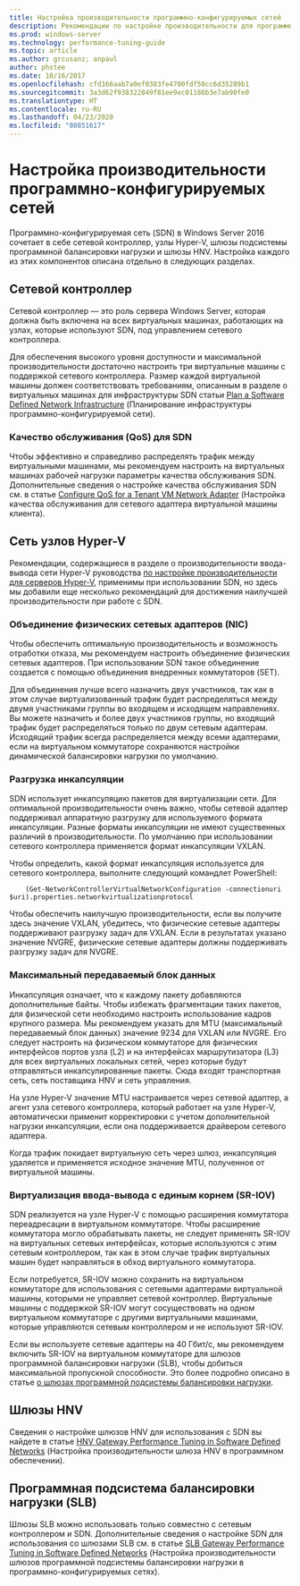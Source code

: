 ```yaml
---
title: Настройка производительности программно-конфигурируемых сетей
description: Рекомендации по настройке производительности для программно-конфигурируемой сети (SDN)
ms.prod: windows-server
ms.technology: performance-tuning-guide
ms.topic: article
ms.author: grcusanz; anpaul
author: phstee
ms.date: 10/16/2017
ms.openlocfilehash: cfd166aab7a0ef0383fe4700fdf50cc6d35289b1
ms.sourcegitcommit: 3a3d62f938322849f81ee9ec01186b3e7ab90fe0
ms.translationtype: HT
ms.contentlocale: ru-RU
ms.lasthandoff: 04/23/2020
ms.locfileid: "80851617"
---
```

# <a name="performance-tuning-software-defined-networks"></a>Настройка производительности программно-конфигурируемых сетей

Программно-конфигурируемая сеть (SDN) в Windows Server 2016 сочетает в себе сетевой контроллер, узлы Hyper-V, шлюзы подсистемы программной балансировки нагрузки и шлюзы HNV.  Настройка каждого из этих компонентов описана отдельно в следующих разделах.

## <a name="network-controller"></a>Сетевой контроллер

Сетевой контроллер — это роль сервера Windows Server, которая должна быть включена на всех виртуальных машинах, работающих на узлах, которые используют SDN, под управлением сетевого контроллера.

Для обеспечения высокого уровня доступности и максимальной производительности достаточно настроить три виртуальные машины с поддержкой сетевого контроллера.  Размер каждой виртуальной машины должен соответствовать требованиям, описанным в разделе о виртуальных машинах для инфраструктуры SDN статьи [Plan a Software Defined Network Infrastructure](../../../../networking/sdn/plan/Plan-a-Software-Defined-Network-Infrastructure.md) (Планирование инфраструктуры программно-конфигурируемой сети).

### <a name="sdn-quality-of-service-qos"></a>Качество обслуживания (QoS) для SDN

Чтобы эффективно и справедливо распределять трафик между виртуальными машинами, мы рекомендуем настроить на виртуальных машинах рабочей нагрузки параметры качества обслуживания SDN.  Дополнительные сведения о настройке качества обслуживания SDN см. в статье [Configure QoS for a Tenant VM Network Adapter](../../../../networking/sdn/manage/Configure-QoS-for-Tenant-VM-Network-Adapter.md) (Настройка качества обслуживания для сетевого адаптера виртуальной машины клиента).

## <a name="hyper-v-host-networking"></a>Сеть узлов Hyper-V

Рекомендации, содержащиеся в разделе о производительности ввода-вывода сети Hyper-V руководства [по настройке производительности для серверов Hyper-V](../../role/remote-desktop/session-hosts.md), применимы при использовании SDN, но здесь мы добавили еще несколько рекомендаций для достижения наилучшей производительности при работе с SDN.

### <a name="physical-network-adapter-nic-teaming"></a>Объединение физических сетевых адаптеров (NIC)

Чтобы обеспечить оптимальную производительность и возможность отработки отказа, мы рекомендуем настроить объединение физических сетевых адаптеров.  При использовании SDN такое объединение создается с помощью объединения внедренных коммутаторов (SET).  

Для объединения лучше всего назначить двух участников, так как в этом случае виртуализованный трафик будет распределяться между двумя участниками группы во входящем и исходящем направлениях.  Вы можете назначить и более двух участников группы, но входящий трафик будет распределяться только по двум сетевым адаптерам.  Исходящий трафик всегда распределяется между всеми адаптерами, если на виртуальном коммутаторе сохраняются настройки динамической балансировки нагрузки по умолчанию.


### <a name="encapsulation-offloads"></a>Разгрузка инкапсуляции

SDN использует инкапсуляцию пакетов для виртуализации сети.  Для оптимальной производительности очень важно, чтобы сетевой адаптер поддерживал аппаратную разгрузку для используемого формата инкапсуляции.  Разные форматы инкапсуляции не имеют существенных различий в производительности.  По умолчанию при использовании сетевого контроллера применяется формат инкапсуляции VXLAN.

Чтобы определить, какой формат инкапсуляция используется для сетевого контроллера, выполните следующий командлет PowerShell:

``` syntax
    (Get-NetworkControllerVirtualNetworkConfiguration -connectionuri $uri).properties.networkvirtualizationprotocol
```

Чтобы обеспечить наилучшую производительности, если вы получите здесь значение VXLAN, убедитесь, что физические сетевые адаптеры поддерживают разгрузку задач для VXLAN.  Если в результатах указано значение NVGRE, физические сетевые адаптеры должны поддерживать разгрузку задач для NVGRE.

### <a name="mtu"></a>Максимальный передаваемый блок данных

Инкапсуляция означает, что к каждому пакету добавляются дополнительные байты.  Чтобы избежать фрагментации таких пакетов, для физической сети необходимо настроить использование кадров крупного размера.  Мы рекомендуем указать для MTU (максимальный передаваемый блок данных) значение 9234 для VXLAN или NVGRE. Его следует настроить на физическом коммутаторе для физических интерфейсов портов узла (L2) и на интерфейсах маршрутизатора (L3) для всех виртуальных локальных сетей, через которые будут отправляться инкапсулированные пакеты.  Сюда входят транспортная сеть, сеть поставщика HNV и сеть управления.

На узле Hyper-V значение MTU настраивается через сетевой адаптер, а агент узла сетевого контроллера, который работает на узле Hyper-V, автоматически применит корректировки с учетом дополнительной нагрузки инкапсуляции, если она поддерживается драйвером сетевого адаптера.  

Когда трафик покидает виртуальную сеть через шлюз, инкапсуляция удаляется и применяется исходное значение MTU, полученное от виртуальной машины.

### <a name="single-root-io-virtualization-sr-iov"></a>Виртуализация ввода-вывода с единым корнем (SR-IOV)

SDN реализуется на узле Hyper-V с помощью расширения коммутатора переадресации в виртуальном коммутаторе.  Чтобы расширение коммутатора могло обрабатывать пакеты, не следует применять SR-IOV на виртуальных сетевых интерфейсах, которые используются с этим сетевым контроллером, так как в этом случае трафик виртуальных машин будет направляться в обход виртуального коммутатора.

Если потребуется, SR-IOV можно сохранить на виртуальном коммутаторе для использования с сетевыми адаптерами виртуальной машины, которыми не управляет сетевой контроллер.  Виртуальные машины с поддержкой SR-IOV могут сосуществовать на одном виртуальном коммутаторе с другими виртуальными машинами, которые управляются сетевым контроллером и не используют SR-IOV.

Если вы используете сетевые адаптеры на 40 Гбит/с, мы рекомендуем включить SR-IOV на виртуальном коммутаторе для шлюзов программной балансировки нагрузки (SLB), чтобы добиться максимальной пропускной способности.  Это более подробно описано в статье [о шлюзах программной подсистемы балансировки нагрузки](slb-gateway-performance.md).

## <a name="hnv-gateways"></a>Шлюзы HNV

Сведения о настройке шлюзов HNV для использования с SDN вы найдете в статье [HNV Gateway Performance Tuning in Software Defined Networks](hnv-gateway-performance.md) (Настройка производительности шлюза HNV в программном обеспечении).

## <a name="software-load-balancer-slb"></a>Программная подсистема балансировки нагрузки (SLB)

Шлюзы SLB можно использовать только совместно с сетевым контроллером и SDN.  Дополнительные сведения о настройке SDN для использования со шлюзами SLB см. в статье [SLB Gateway Performance Tuning in Software Defined Networks](slb-gateway-performance.md) (Настройка производительности шлюзов программной подсистемы балансировки нагрузки в программно-конфигурируемых сетях).
